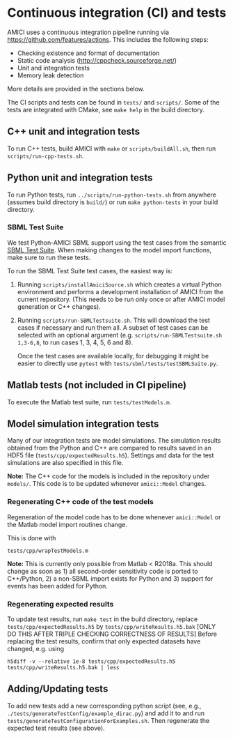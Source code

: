 # Continuous integration (CI) and tests

AMICI uses a continuous integration pipeline running via
https://github.com/features/actions.
This includes the following steps:

- Checking existence and format of documentation
- Static code analysis (http://cppcheck.sourceforge.net/)
- Unit and integration tests
- Memory leak detection

More details are provided in the sections below.

The CI scripts and tests can be found in `tests/` and `scripts/`. Some of the
tests are integrated with CMake, see `make help` in the build directory.


## C++ unit and integration tests

To run C++ tests, build AMICI with `make` or `scripts/buildAll.sh`,
then run `scripts/run-cpp-tests.sh`.


## Python unit and integration tests

To run Python tests, run `../scripts/run-python-tests.sh` from anywhere
(assumes build directory is `build/`) or run `make python-tests` in your build
directory.

### SBML Test Suite

We test Python-AMICI SBML support using the test cases from the semantic
[SBML Test Suite](https://github.com/sbmlteam/sbml-test-suite/). When making
changes to the model import functions, make sure to run these tests.

To run the SBML Test Suite test cases, the easiest way is:

1. Running `scripts/installAmiciSource.sh` which
   creates a virtual Python environment and performs a development installation
   of AMICI from the current repository. (This needs to be run only once or
   after AMICI model generation or C++ changes).

2. Running `scripts/run-SBMLTestsuite.sh`. This will download the test cases
   if necessary and run them all. A subset of test cases can be selected with
   an optional argument (e.g. `scripts/run-SBMLTestsuite.sh 1,3-6,8`, to run
   cases 1, 3, 4, 5, 6 and 8).

   Once the test cases are available locally, for debugging it might be easier
   to directly use `pytest` with `tests/sbml/tests/testSBMLSuite.py`.


## Matlab tests (not included in CI pipeline)

To execute the Matlab test suite, run `tests/testModels.m`.


## Model simulation integration tests

Many of our integration tests are model simulations. The simulation results
obtained from the Python and C++ are compared to results saved in an HDF5 file
(`tests/cpp/expectedResults.h5`).
Settings and data for the test simulations are also specified in this file.

**Note:** The C++ code for the models is included in the repository under
`models/`.
This code is to be updated whenever `amici::Model` changes.


### Regenerating C++ code of the test models

Regeneration of the model code has to be done whenever `amici::Model` or
the Matlab model import routines change.

This is done with

    tests/cpp/wrapTestModels.m

**Note:** This is currently only possible from Matlab < R2018a. This should
change as soon as 1) all second-order sensitivity code is ported to C++/Python,
2) a non-SBML import exists for Python and 3) support for events has been added
for Python.


### Regenerating expected results

To update test results, run `make test` in the build directory,
replace `tests/cpp/expectedResults.h5` by
`tests/cpp/writeResults.h5.bak`
[ONLY DO THIS AFTER TRIPLE CHECKING CORRECTNESS OF RESULTS]
Before replacing the test results, confirm that only expected datasets have
changed, e.g. using

    h5diff -v --relative 1e-8 tests/cpp/expectedResults.h5 tests/cpp/writeResults.h5.bak | less


## Adding/Updating tests

To add new tests add a new corresponding python script (see, e.g.,
`./tests/generateTestConfig/example_dirac.py`) and add it to and run
`tests/generateTestConfigurationForExamples.sh`.
Then regenerate the expected test results (see above).
